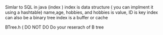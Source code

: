 Simlar to SQL in java (index )
index is data structure ( you can implment it using a hashtable) name,age, hobbies, and hobbies is value, ID is key 
index can also be a binary tree 
index is a buffer or cache

BTree.h ( DO NOT DO 
Do your reserach of B tree 
